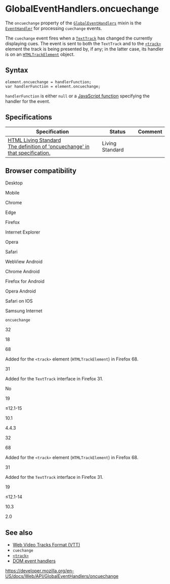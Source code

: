 GlobalEventHandlers.oncuechange
===============================

The `oncuechange` property of the [`GlobalEventHandlers`](../globaleventhandlers) mixin is the [`EventHandler`](https://developer.mozilla.org/en-US/docs/Web/Events/Event_handlers) for processing `cuechange` events.

The `cuechange` event fires when a [`TextTrack`](../texttrack) has changed the currently displaying cues. The event is sent to both the `TextTrack` and to the [`<track>`](https://developer.mozilla.org/en-US/docs/Web/HTML/Element/track) element the track is being presented by, if any; in the latter case, its handler is on an [`HTMLTrackElement`](../htmltrackelement) object.

Syntax
------

    element.oncuechange = handlerFunction;
    var handlerFunction = element.oncuechange;

`handlerFunction` is either `null` or a [JavaScript function](https://developer.mozilla.org/en-US/docs/Web/JavaScript/Reference/Functions) specifying the handler for the event.

Specifications
--------------

<table><thead><tr class="header"><th>Specification</th><th>Status</th><th>Comment</th></tr></thead><tbody><tr class="odd"><td><a href="https://html.spec.whatwg.org/multipage/#handler-oncuechange">HTML Living Standard<br />
<span class="small">The definition of 'oncuechange' in that specification.</span></a></td><td><span class="spec-living">Living Standard</span></td><td></td></tr></tbody></table>

Browser compatibility
---------------------

Desktop

Mobile

Chrome

Edge

Firefox

Internet Explorer

Opera

Safari

WebView Android

Chrome Android

Firefox for Android

Opera Android

Safari on IOS

Samsung Internet

`oncuechange`

32

18

68

Added for the `<track>` element (`HTMLTrackElement`) in Firefox 68.

31

Added for the `TextTrack` interface in Firefox 31.

No

19

≤12.1-15

10.1

4.4.3

32

68

Added for the `<track>` element (`HTMLTrackElement`) in Firefox 68.

31

Added for the `TextTrack` interface in Firefox 31.

19

≤12.1-14

10.3

2.0

See also
--------

-   [Web Video Tracks Format (VTT)](../webvtt_api)
-   `cuechange`
-   [`<track>`](https://developer.mozilla.org/en-US/docs/Web/HTML/Element/track)
-   [DOM event handlers](https://developer.mozilla.org/en-US/docs/Web/Events/Event_handlers)

<a href="https://developer.mozilla.org/en-US/docs/Web/API/GlobalEventHandlers/oncuechange" class="_attribution-link">https://developer.mozilla.org/en-US/docs/Web/API/GlobalEventHandlers/oncuechange</a>

